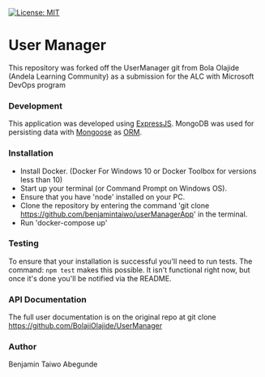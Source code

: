 [![License: MIT](https://img.shields.io/badge/License-MIT-yellow.svg)](https://opensource.org/licenses/MIT)

# User Manager

This repository was forked off the UserManager git from Bola Olajide (Andela Learning Community) as a submission for the ALC with Microsoft DevOps program

### Development
This application was developed using [ExpressJS](http://expressjs.com/). MongoDB was used for persisting data with [Mongoose](https://mongoosejs.com/) as [ORM](https://en.wikipedia.org/wiki/Object-relational_mapping).

### Installation
* Install Docker. (Docker For Windows 10 or Docker Toolbox for versions less than 10)
* Start up your terminal (or Command Prompt on Windows OS).
* Ensure that you have 'node' installed on your PC.
* Clone the repository by entering the command 'git clone https://github.com/benjamintaiwo/userManagerApp' in the terminal.
* Run 'docker-compose up'

### Testing
To ensure that your installation is successful you'll need to run tests.
The command: `npm test` makes this possible. It isn't functional right now, but once it's done you'll be notified via the README.

### API Documentation
The full user documentation is on the original repo at git clone https://github.com/BolajiOlajide/UserManager

### Author
Benjamin Taiwo Abegunde
